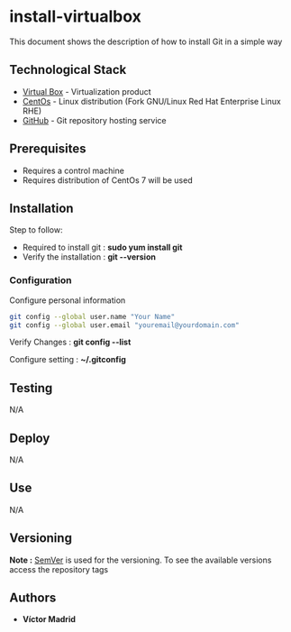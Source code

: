 # install-virtualbox

This document shows the description of how to install Git in a simple way





## Technological Stack

* [Virtual Box](https://www.virtualbox.org/) - Virtualization product
* [CentOs](https://www.centos.org/) - Linux distribution (Fork GNU/Linux Red Hat Enterprise Linux RHE)
* [GitHub](https://github.com/) - Git repository hosting service





## Prerequisites

* Requires a control machine
* Requires distribution of CentOs 7 will be used





## Installation


Step to follow:

* Required to install git : **sudo yum install git**
* Verify the installation : **git --version**


### Configuration

Configure personal information


```bash
git config --global user.name "Your Name"
git config --global user.email "youremail@yourdomain.com"
```

Verify Changes : **git config --list**


Configure setting : **~/.gitconfig**





## Testing

N/A





## Deploy

N/A





## Use

N/A





## Versioning

**Note :** [SemVer](http://semver.org/) is used for the versioning.
To see the available versions access the repository tags





## Authors

* **Víctor Madrid** 
